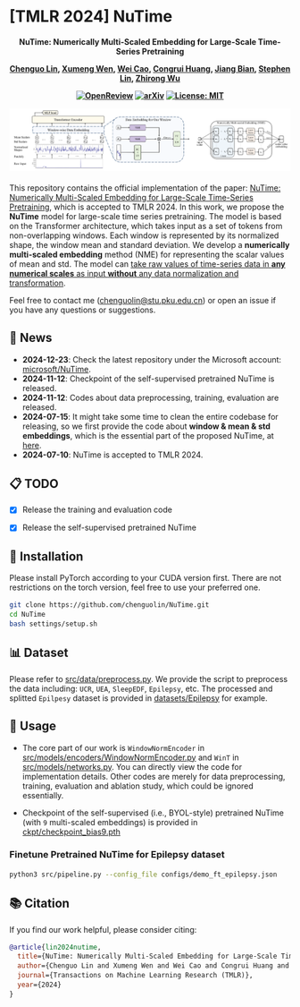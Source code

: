 # [TMLR 2024] NuTime

<h4 align="center">

NuTime: Numerically Multi-Scaled Embedding for Large-Scale Time-Series Pretraining

[Chenguo Lin](https://chenguolin.github.io), [Xumeng Wen](https://github.com/xumwen), [Wei Cao](https://weicao1990.github.io/), [Congrui Huang](https://dblp.org/pid/26/8737.html), [Jiang Bian](https://sites.google.com/view/jiangbian), [Stephen Lin](https://www.microsoft.com/en-us/research/people/stevelin/), [Zhirong Wu](https://www.microsoft.com/en-us/research/people/wuzhiron/)

[![OpenReview](https://img.shields.io/badge/OpenReview-Page-blue)](https://openreview.net/forum?id=TwiSBZ0p9u)
[![arXiv](https://img.shields.io/badge/arXiv-2310.07402-b31b1b.svg?logo=arXiv)](https://arxiv.org/abs/2310.07402)
[![License: MIT](https://img.shields.io/badge/License-MIT-yellow)](./LICENSE)

<p>
    <img width="730" alt="pipeline", src="./assets/pipeline.png">
</p>

</h4>

This repository contains the official implementation of the paper: [NuTime: Numerically Multi-Scaled Embedding for Large-Scale Time-Series Pretraining](https://arxiv.org/abs/2310.07402), which is accepted to TMLR 2024.
In this work, we propose the <b>NuTime</b> model for large-scale time series pretraining. The model is based on the Transformer architecture, which takes input as a set of tokens from non-overlapping windows. Each window is represented by its normalized shape, the window mean and standard deviation. We develop a <b>numerically multi-scaled embedding</b> method (NME) for representing the scalar values of mean and std. The model can <u>take raw values of time-series data in <b>any numerical scales</b> as input <b>without</b> any data normalization and transformation</u>.

Feel free to contact me (chenguolin@stu.pku.edu.cn) or open an issue if you have any questions or suggestions.


## 📢 News
- **2024-12-23**: Check the latest repository under the Microsoft account: [microsoft/NuTime](https://github.com/microsoft/NuTime).
- **2024-11-12**: Checkpoint of the self-supervised pretrained NuTime is released.
- **2024-11-12**: Codes about data preprocessing, training, evaluation are released.
- **2024-07-15**: It might take some time to clean the entire codebase for releasing, so we first provide the code about **window & mean & std embeddings**, which is the essential part of the proposed NuTime, at [here](./src/models/encoders/WindowNormEncoder.py).
- **2024-07-10**: NuTime is accepted to TMLR 2024.


## 📋 TODO
- [x] Release the training and evaluation code
- [x] Release the self-supervised pretrained NuTime


## 🔧 Installation
Please install PyTorch according to your CUDA version first. There are not restrictions on the torch version, feel free to use your preferred one.
```bash
git clone https://github.com/chenguolin/NuTime.git
cd NuTime
bash settings/setup.sh
```


## 📊 Dataset
Please refer to [src/data/preprocess.py](./src/data/preprocess.py).
We provide the script to preprocess the data including: `UCR`, `UEA`, `SleepEDF`, `Epilepsy`, etc.
The processed and splitted `Epilpesy` dataset is provided in [datasets/Epilepsy](./datasets/Epilepsy) for example.


## 🚀 Usage
- The core part of our work is `WindowNormEncoder` in [src/models/encoders/WindowNormEncoder.py](./src/models/encoders/WindowNormEncoder.py) and `WinT` in [src/models/networks.py](./src/models/networks.py). You can directly view the code for implementation details. Other codes are merely for data preprocessing, training, evaluation and ablation study, which could be ignored essentially.

- Checkpoint of the self-supervised (i.e., BYOL-style) pretrained NuTime (with `9` multi-scaled embeddings) is provided in [ckpt/checkpoint_bias9.pth](./ckpt/checkpoint_bias9.pth)

### Finetune Pretrained NuTime for Epilepsy dataset
```bash
python3 src/pipeline.py --config_file configs/demo_ft_epilepsy.json
```


## 📚 Citation
If you find our work helpful, please consider citing:
```bibtex
@article{lin2024nutime,
  title={NuTime: Numerically Multi-Scaled Embedding for Large-Scale Time-Series Pretraining},
  author={Chenguo Lin and Xumeng Wen and Wei Cao and Congrui Huang and Jiang Bian and Stephen Lin and Zhirong Wu},
  journal={Transactions on Machine Learning Research (TMLR)},
  year={2024}
}
```
